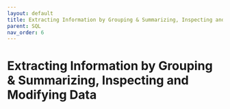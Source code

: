 ```yaml
---
layout: default
title: Extracting Information by Grouping & Summarizing, Inspecting and Modifying Data
parent: SQL
nav_order: 6
---
```


# Extracting Information by Grouping & Summarizing, Inspecting and Modifying Data